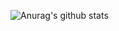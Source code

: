 ![Anurag's github stats](https://github-readme-stats.vercel.app/api?username=kskaneki1&show_icons=true&count_private=true&theme=dracula&hide,star=true)
